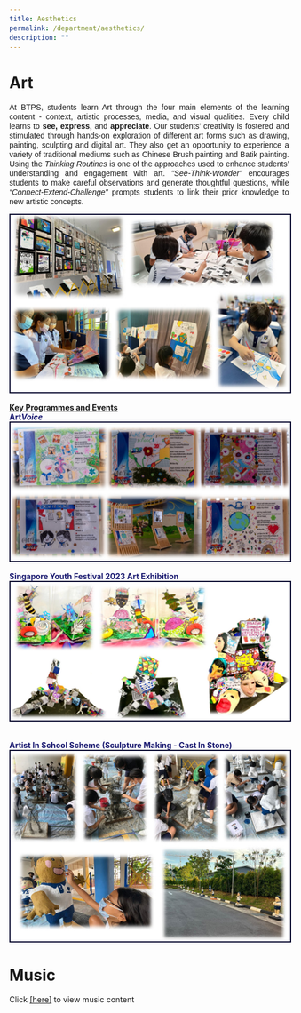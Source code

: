 ```yaml
---
title: Aesthetics
permalink: /department/aesthetics/
description: ""
---
```

# Art
<p align="justify"><font face="Arial">
At BTPS, students learn Art through the four main elements of the learning content - context, artistic processes, media, and visual qualities. Every child learns to <b>see, express,</b> and <b>appreciate</b>. Our students’ creativity is fostered and stimulated through hands-on exploration of different art forms such as drawing, painting, sculpting and digital art. They also get an opportunity to experience a variety of traditional mediums such as Chinese Brush painting and Batik painting. 
Using the <i>Thinking Routines</i> is one of the approaches used to enhance students’ understanding and engagement with art. <i>"See-Think-Wonder"</i> encourages students to make careful observations and generate thoughtful questions, while <i>“Connect-Extend-Challenge"</i> prompts students to link their prior knowledge to new artistic concepts. </font></p>

<img style="border:2px solid #0A0B30" src="/images/art001.jpg">

<b><u>Key Programmes and Events</u></b><br>
<font color="#191970"><b>Art<i>Voice</i></b></font>
<img style="border:2px solid #0A0B30" src="/images/art002.jpg">

<font color="#191970"><b>Singapore Youth Festival 2023 Art Exhibition</b></font>
<img style="border:2px solid #0A0B30" src="/images/art003.jpg">​

<font color="#191970"><b>Artist In School Scheme (Sculpture Making - Cast In Stone)</b></font>
<img style="border:2px solid #0A0B30" src="/images/art004.jpg">

# Music
Click [[here]](/key-programmes/learning-for-life-programme/) to view music content